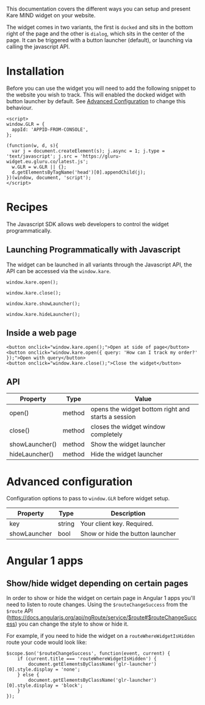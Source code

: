 This documentation covers the different ways you can setup and present Kare MIND widget on your website.

The widget comes in two variants, the first is `docked` and sits in the bottom right of the page and the other is `dialog`, which sits in the center of the page. It can be triggered with a button launcher (default), or launching via calling the javascript API.

# Installation

Before you can use the widget you will need to add the following snippet to the website you wish to track. This will enabled the docked widget with button launcher by default. See [Advanced Configuration](#advanced-configuration) to change this behaviour.


```
<script>
window.GLR = {
  appId: 'APPID-FROM-CONSOLE',
};

(function(w, d, s){
  var j = document.createElement(s); j.async = 1; j.type = 'text/javascript'; j.src = 'https://gluru-widget.eu.gluru.co/latest.js';
  w.GLR = w.GLR || {};
  d.getElementsByTagName('head')[0].appendChild(j);
})(window, document, 'script');
</script>
```

# Recipes

The Javascript SDK allows web developers to control the widget programmatically.

## Launching Programmatically with Javascript

The widget can be launched in all variants through the Javascript API, the API can be accessed via the `window.kare`.

```
window.kare.open();
```

```
window.kare.close();
```

```
window.kare.showLauncher();
```

```
window.kare.hideLauncher();
```

## Inside a web page

```
<button onclick="window.kare.open();">Open at side of page</button>
<button onclick="window.kare.open({ query: 'How can I track my order?' });">Open with query</button>
<button onclick="window.kare.close();">Close the widget</button>
```

## API

| Property             |  Type   | Value            |
|----------------------|---------|------------------|
| open()  | method  | opens the widget bottom right and starts a session |  
| close()  | method  | closes the widget window completely |
| showLauncher()  | method  | Show the widget launcher |
| hideLauncher()  | method  | Hide the widget launcher |


# Advanced configuration

Configuration options to pass to `window.GLR` before widget setup.

|  Property    |   Type    |  Description |
|--------------|-----------|--------------|
| key          |   string  | Your client key. Required. |
| showLauncher |   bool    | Show or hide the button launcher |

# Angular 1 apps
## Show/hide widget depending on certain pages
In order to show or hide the widget on certain page in Angular 1 apps you'll need to listen to route changes.
Using the `$routeChangeSuccess` from the `$route` API (https://docs.angularjs.org/api/ngRoute/service/$route#$routeChangeSuccess) you can change the style to show or hide it.

For example, if you need to hide the widget on a `routeWhereWidgetIsHidden` route your code would look like:
```
$scope.$on('$routeChangeSuccess', function(event, current) {
    if (current.title === 'routeWhereWidgetIsHidden') {
        document.getElementsByClassName('glr-launcher')[0].style.display = 'none';
    } else {
        document.getElementsByClassName('glr-launcher')[0].style.display = 'block';
    }
});
```
